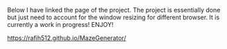 Below I have linked the page of the project. The project is essentially done but just need to account for
the window resizing for different browser. It is currently a work in progress! ENJOY!

https://rafih512.github.io/MazeGenerator/
